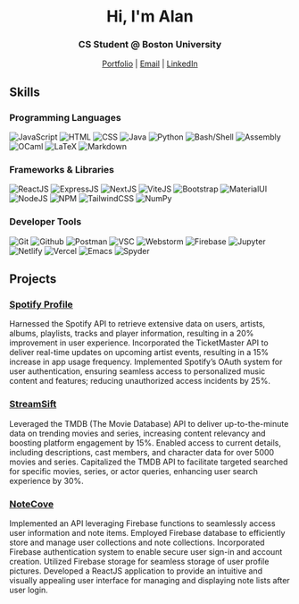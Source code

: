 <h1 align="center">Hi, I'm Alan</h1>
<h3 align="center">CS Student @ Boston University</h3>

<p align="center">
  <a href="https://alanv2.netlify.app/" target="_blank">Portfolio</a> |
  <a href="mailto:alanl07905@gmail.com" target="_blank">Email</a> |
  <a href="https://www.linkedin.com/in/alanl193/" target="_blank">LinkedIn</a>
</p>

## Skills

### Programming Languages
<p align="left">
  <img src="https://img.shields.io/badge/-JavaScript-F7DF1E?style=for-the-badge&logo=javascript&logoColor=black" alt="JavaScript">
  <img src="https://img.shields.io/badge/html5-%23E34F26.svg?style=for-the-badge&logo=html5&logoColor=white" alt="HTML">
  <img src="https://img.shields.io/badge/css3-%231572B6.svg?style=for-the-badge&logo=css3&logoColor=white" alt="CSS">
  <img src="https://img.shields.io/badge/java-%23ED8B00?style=for-the-badge&logo=openjdk&logoColor=white" alt="Java">
  <img src="https://img.shields.io/badge/python-3670A0?style=for-the-badge&logo=python&logoColor=ffdd54" alt="Python">
  <img src="https://img.shields.io/badge/shell_script-%23121011.svg?style=for-the-badge&logo=gnu-bash&logoColor=white" alt="Bash/Shell">
  <img src="https://img.shields.io/badge/assembly%20script-%23000000.svg?style=for-the-badge&logo=assemblyscript&logoColor=white" alt="Assembly">
  <img src="https://img.shields.io/badge/OCaml-%23E98407.svg?style=for-the-badge&logo=ocaml&logoColor=white" alt="OCaml">
  <img src="https://img.shields.io/badge/latex-%23008080.svg?style=for-the-badge&logo=latex&logoColor=white" alt="LaTeX">
  <img src="https://img.shields.io/badge/markdown-%23000000.svg?style=for-the-badge&logo=markdown&logoColor=white" alt="Markdown">
</p>

### Frameworks & Libraries
<p align="left">
  <img src="https://img.shields.io/badge/react-%2320232a.svg?style=for-the-badge&logo=react&logoColor=%2361DAFB" alt="ReactJS">
  <img src="https://img.shields.io/badge/express.js-%23404d59.svg?style=for-the-badge&logo=express&logoColor=%2361DAFB" alt="ExpressJS">
  <img src="https://img.shields.io/badge/Next-black?style=for-the-badge&logo=next.js&logoColor=white" alt="NextJS">
  <img src="https://img.shields.io/badge/vite-%23646CFF.svg?style=for-the-badge&logo=vite&logoColor=white" alt="ViteJS">
  <img src="https://img.shields.io/badge/bootstrap-%238511FA.svg?style=for-the-badge&logo=bootstrap&logoColor=white" alt="Bootstrap">
  <img src="https://img.shields.io/badge/MUI-%230081CB.svg?style=for-the-badge&logo=mui&logoColor=white" alt="MaterialUI">
  <img src="https://img.shields.io/badge/node.js-6DA55F?style=for-the-badge&logo=node.js&logoColor=white" alt="NodeJS">
  <img src="https://img.shields.io/badge/NPM-%23CB3837.svg?style=for-the-badge&logo=npm&logoColor=white" alt="NPM">
  <img src="https://img.shields.io/badge/tailwindcss-%2338B2AC.svg?style=for-the-badge&logo=tailwind-css&logoColor=white" alt="TailwindCSS">
  <img src="https://img.shields.io/badge/numpy-%23013243.svg?style=for-the-badge&logo=numpy&logoColor=white" alt="NumPy">
</p>

### Developer Tools
<p align="left">
  <img src="https://img.shields.io/badge/git-%23F05033.svg?style=for-the-badge&logo=git&logoColor=white" alt="Git">
  <img src="https://img.shields.io/badge/github-%23121011.svg?style=for-the-badge&logo=github&logoColor=white" alt="Github">
  <img src="https://img.shields.io/badge/Postman-FF6C37?style=for-the-badge&logo=postman&logoColor=white" alt="Postman">
  <img src="https://img.shields.io/badge/Visual%20Studio%20Code-0078d7.svg?style=for-the-badge&logo=visual-studio-code&logoColor=white" alt="VSC">
  <img src="https://img.shields.io/badge/webstorm-143?style=for-the-badge&logo=webstorm&logoColor=white&color=black" alt="Webstorm">
  <img src="https://img.shields.io/badge/firebase-a08021?style=for-the-badge&logo=firebase&logoColor=ffcd34" alt="Firebase">
  <img src="https://img.shields.io/badge/jupyter-%23FA0F00.svg?style=for-the-badge&logo=jupyter&logoColor=white" alt="Jupyter">
  <img src="https://img.shields.io/badge/netlify-%23000000.svg?style=for-the-badge&logo=netlify&logoColor=#00C7B7" alt="Netlify">
  <img src="https://img.shields.io/badge/vercel-%23000000.svg?style=for-the-badge&logo=vercel&logoColor=white" alt="Vercel">
  <img src="https://img.shields.io/badge/Emacs-%237F5AB6.svg?&style=for-the-badge&logo=gnu-emacs&logoColor=white" alt="Emacs">
  <img src="https://img.shields.io/badge/Spyder-838485?style=for-the-badge&logo=spyder%20ide&logoColor=maroon" alt="Spyder">
</p>

## Projects

### [Spotify Profile](https://sprofile.onrender.com/)
Harnessed the Spotify API to retrieve extensive data on users, artists, albums, playlists, tracks and player
information, resulting in a 20% improvement in user experience. Incorporated the TicketMaster API to deliver 
real-time updates on upcoming artist events, resulting in a 15% increase in app usage frequency. Implemented 
Spotify’s OAuth system for user authentication, ensuring seamless access to personalized music content and 
features; reducing unauthorized access incidents by 25%.

### [StreamSift](https://streamsift.netlify.app/)
Leveraged the TMDB (The Movie Database) API to deliver up-to-the-minute data on trending movies and series,
increasing content relevancy and boosting platform engagement by 15%. Enabled access to current details, 
including descriptions, cast members, and character data for over 5000 movies and series. Capitalized the 
TMDB API to facilitate targeted searched for specific movies, series, or actor queries, enhancing
user search experience by 30%.

### [NoteCove](https://notecove.netlify.app/)
Implemented an API leveraging Firebase functions to seamlessly access user information and note items. Employed Firebase database to efficiently store and manage user collections and note collections. Incorporated Firebase authentication system to enable secure user sign-in and account creation. Utilized Firebase storage for seamless storage of user profile pictures. Developed a ReactJS application to provide an intuitive and visually appealing user interface for managing and displaying note lists after user login.
